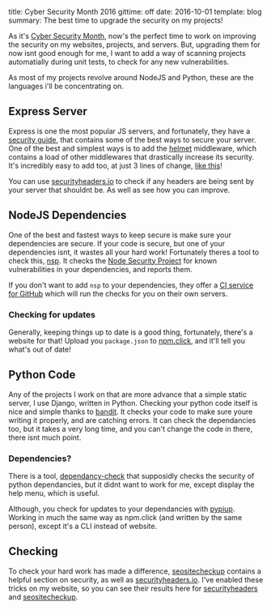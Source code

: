 title: Cyber Security Month 2016
gittime: off
date: 2016-10-01
template: blog
summary: The best time to upgrade the security on my projects!

As it's [Cyber Security Month](https://cybersecuritymonth.eu/), now's the perfect time to work on improving the security on my websites, projects, and servers. But, upgrading them for now isnt good enough for me, I want to add a way of scanning projects automatially during unit tests, to check for any new vulnerabilities.

As most of my projects revolve around NodeJS and Python, these are the languages i'll be concentrating on.

## Express Server
Express is one the most popular JS servers, and fortunately, they have a [security guide](http://expressjs.com/en/advanced/best-practice-security.html), that contains some of the best ways to secure your server. One of the best and simplest ways is to add the [helmet](https://www.npmjs.com/package/helmet) middleware, which contains a load of other middlewares that drastically increase its security. It's incredibly easy to add too, at just 3 lines of change, [like this](https://github.com/RealOrangeOne/host-container/commit/90adfd04aed2f2065d803623c297dc1a8ae71632)!

You can use [securityheaders.io](http://securityheaders.io/) to check if any headers are being sent by your server that shouldnt be. As well as see how you can improve.

## NodeJS Dependencies
One of the best and fastest ways to keep secure is make sure your dependencies are secure. If your code is secure, but one of your dependencies isnt, it wastes all your hard work! Fortunately theres a tool to check this, [nsp](https://www.npmjs.com/package/nsp). It checks the [Node Security Project](https://nodesecurity.io/) for known vulnerabilities in your dependencies, and reports them.

If you don't want to add `nsp` to your dependencies, they offer a [CI service for GitHub](https://nodesecurity.io/#pricing) which will run the checks for you on their own servers.

### Checking for updates
Generally, keeping things up to date is a good thing, fortunately, there's a website for that! Upload you `package.json` to [npm.click](http://npm.click/), and it'll tell you what's out of date!

## Python Code
Any of the projects I work on that are more advance that a simple static server, I use Django, written in Python. Checking your python code itself is nice and simple thanks to [bandit](https://github.com/openstack/bandit). It checks your code to make sure youre writing it properly, and are catching errors. It can check the dependancies too, but it takes a very long time, and you can't change the code in there, there isnt much point.

### Dependencies?
There is a tool, [dependancy-check](https://pypi.python.org/pypi/dependency-check/) that supposidly checks the security of python dependancies, but it didnt want to work for me, except display the help menu, which is useful.

Although, you check for updates to your dependancies with [pypiup](https://pypi.python.org/pypi/pypiup/). Working in much the same way as npm.click (and written by the same person), except it's a CLI instead of website.

## Checking
To check your hard work has made a difference, [seositecheckup](http://seositecheckup.com/) contains a helpful section on security, as well as [securityheaders.io](http://securityheaders.io/). I've enabled these tricks on my website, so you can see their results here for [securityheaders](https://securityheaders.io/?q=https%3A%2F%2Ftheorangeone.net&followRedirects=on) and [seositecheckup](http://seositecheckup.com/seo-audit/theorangeone.net).
